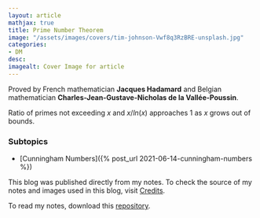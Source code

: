 ```yaml
---
layout: article
mathjax: true
title: Prime Number Theorem
image: "/assets/images/covers/tim-johnson-Vwf8q3RzBRE-unsplash.jpg"
categories:
- DM
desc:   
imagealt: Cover Image for article
---
```


Proved by French mathematician <b>Jacques Hadamard</b> and Belgian mathematician <b>Charles-Jean-Gustave-Nicholas de la Vallée-Poussin</b>.

Ratio of primes not exceeding $x$ and $x / ln(x)$ approaches 1 as $x$ grows out of bounds.





















































































































































































































































































































































































































### Subtopics
- [Cunningham Numbers]({% post_url 2021-06-14-cunningham-numbers %})

This blog was published directly from my notes.
To check the source of my notes and images used in this blog, visit <a href="/credits.html" target="_blank">Credits</a>.

To read my notes, download this <a href="https://github.com/bovem/CS" target="blank">repository</a>.